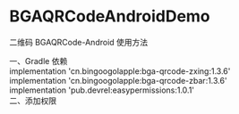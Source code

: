 # BGAQRCodeAndroidDemo
二维码
BGAQRCode-Android 使用方法

一、Gradle 依赖  
  implementation 'cn.bingoogolapple:bga-qrcode-zxing:1.3.6'  
  implementation 'cn.bingoogolapple:bga-qrcode-zbar:1.3.6'  
  implementation 'pub.devrel:easypermissions:1.0.1'  
二、添加权限  
  <uses-permission android:name="android.permission.CAMERA"/>  
  <uses-permission android:name="android.permission.VIBRATE"/>  
  <uses-permission android:name="android.permission.READ_EXTERNAL_STORAGE" />
